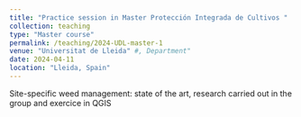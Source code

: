 ```yaml
---
title: "Practice session in Master Protección Integrada de Cultivos "
collection: teaching
type: "Master course"
permalink: /teaching/2024-UDL-master-1
venue: "Universitat de Lleida" #, Department"
date: 2024-04-11
location: "Lleida, Spain"
---
```


Site-specific weed management: state of the art, research carried out in the group and exercice in QGIS  


<!-- This is a description of a teaching experience. You can use markdown like any other post.

Heading 1
======

Heading 2
======

Heading 3
====== -->